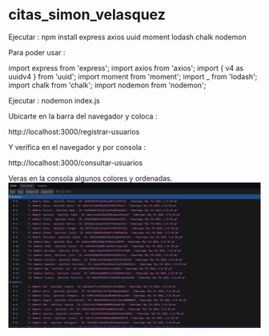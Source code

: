 # citas_simon_velasquez


Ejecutar : 
npm install express axios uuid moment lodash chalk nodemon

Para poder usar :

import express from 'express';
import axios from 'axios';
import { v4 as uuidv4 } from 'uuid';
import moment from 'moment';
import _ from 'lodash';
import chalk from 'chalk';
import nodemon from 'nodemon';



Ejecutar :
nodemon index.js


Ubicarte en la barra del navegador y coloca :

http://localhost:3000/registrar-usuarios


Y verifica en el navegador y por consola :

http://localhost:3000/consultar-usuarios


Veras en la consola algunos colores y ordenadas.
![Resultado en el navegador](resultado.png)

